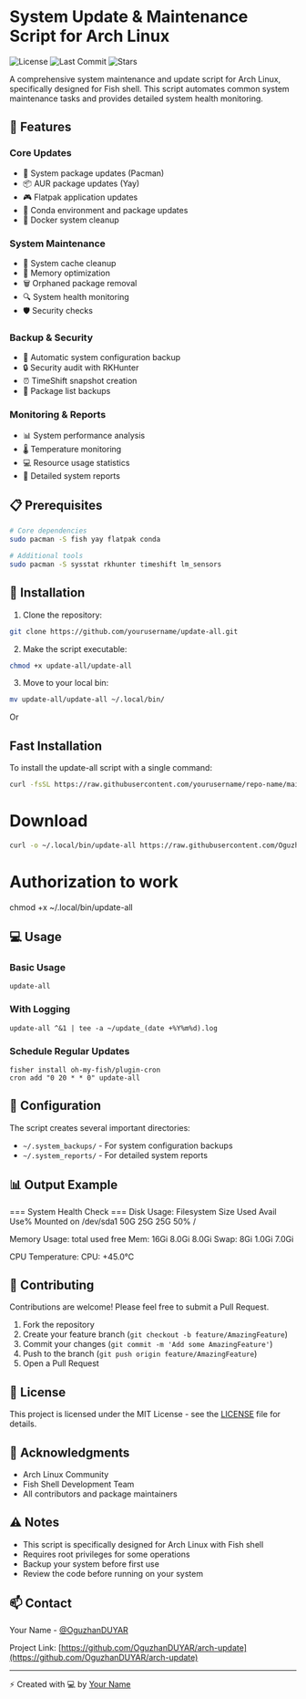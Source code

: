 
# System Update & Maintenance Script for Arch Linux

![License](https://img.shields.io/github/license/OguzhanDUYAR/arch-update)
![Last Commit](https://img.shields.io/github/last-commit/OguzhanDUYAR/arch-update)
![Stars](https://img.shields.io/github/stars/OguzhanDUYAR/arch-update)

A comprehensive system maintenance and update script for Arch Linux, specifically designed for Fish shell. This script automates common system maintenance tasks and provides detailed system health monitoring.

## 🚀 Features

### Core Updates
- 🔄 System package updates (Pacman)
- 📦 AUR package updates (Yay)
- 🎮 Flatpak application updates
- 🐍 Conda environment and package updates
- 🐋 Docker system cleanup

### System Maintenance
- 🧹 System cache cleanup
- 💾 Memory optimization
- 🗑️ Orphaned package removal
- 🔍 System health monitoring
- 🛡️ Security checks

### Backup & Security
- 💽 Automatic system configuration backup
- 🔒 Security audit with RKHunter
- ⏰ TimeShift snapshot creation
- 📜 Package list backups

### Monitoring & Reports
- 📊 System performance analysis
- 🌡️ Temperature monitoring
- 💻 Resource usage statistics
- 📝 Detailed system reports

## 📋 Prerequisites

```bash
# Core dependencies
sudo pacman -S fish yay flatpak conda

# Additional tools
sudo pacman -S sysstat rkhunter timeshift lm_sensors
```

## 🔧 Installation

1. Clone the repository:
```bash
git clone https://github.com/yourusername/update-all.git
```

2. Make the script executable:
```bash
chmod +x update-all/update-all
```

3. Move to your local bin:
```bash
mv update-all/update-all ~/.local/bin/
```
Or

## Fast Installation

To install the update-all script with a single command:

```bash
curl -fsSL https://raw.githubusercontent.com/yourusername/repo-name/main/install.sh | bash
```
# Download
```bash
curl -o ~/.local/bin/update-all https://raw.githubusercontent.com/OguzhanDUYAR/arch-update/main/update-all
```
# Authorization to work
chmod +x ~/.local/bin/update-all

## 💻 Usage

### Basic Usage
```fish
update-all
```

### With Logging
```fish
update-all ^&1 | tee -a ~/update_(date +%Y%m%d).log
```

### Schedule Regular Updates
```fish
fisher install oh-my-fish/plugin-cron
cron add "0 20 * * 0" update-all
```

## 📝 Configuration

The script creates several important directories:
- `~/.system_backups/` - For system configuration backups
- `~/.system_reports/` - For detailed system reports

## 📊 Output Example


=== System Health Check ===
Disk Usage:
Filesystem      Size  Used Avail Use% Mounted on
/dev/sda1       50G   25G   25G  50% /

Memory Usage:
              total        used        free
Mem:           16Gi       8.0Gi       8.0Gi
Swap:          8Gi        1.0Gi       7.0Gi

CPU Temperature:
CPU: +45.0°C


## 🤝 Contributing

Contributions are welcome! Please feel free to submit a Pull Request.

1. Fork the repository
2. Create your feature branch (`git checkout -b feature/AmazingFeature`)
3. Commit your changes (`git commit -m 'Add some AmazingFeature'`)
4. Push to the branch (`git push origin feature/AmazingFeature`)
5. Open a Pull Request

## 📜 License

This project is licensed under the MIT License - see the [LICENSE](LICENSE) file for details.

## 🙏 Acknowledgments

- Arch Linux Community
- Fish Shell Development Team
- All contributors and package maintainers

## ⚠️ Notes

- This script is specifically designed for Arch Linux with Fish shell
- Requires root privileges for some operations
- Backup your system before first use
- Review the code before running on your system

## 📫 Contact

Your Name - [@OguzhanDUYAR](https://twitter.com/OguzhanDUYAR)

Project Link: [https://github.com/OguzhanDUYAR/arch-update](https://github.com/OguzhanDUYAR/arch-update)

---

⚡ Created with 💻 by [Your Name](https://github.com/OguzhanDUYAR)
